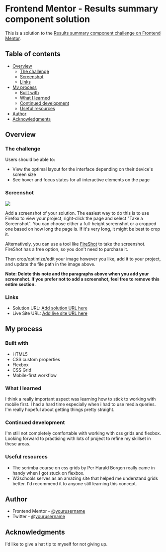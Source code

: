 # Frontend Mentor - Results summary component solution

This is a solution to the [Results summary component challenge on Frontend Mentor](https://www.frontendmentor.io/challenges/results-summary-component-CE_K6s0maV).

## Table of contents

- [Overview](#overview)
  - [The challenge](#the-challenge)
  - [Screenshot](#screenshot)
  - [Links](#links)
- [My process](#my-process)
  - [Built with](#built-with)
  - [What I learned](#what-i-learned)
  - [Continued development](#continued-development)
  - [Useful resources](#useful-resources)
- [Author](#author)
- [Acknowledgments](#acknowledgments)


## Overview

### The challenge

Users should be able to:

- View the optimal layout for the interface depending on their device's screen size
- See hover and focus states for all interactive elements on the page

### Screenshot

![](./screenshot.jpg)

Add a screenshot of your solution. The easiest way to do this is to use Firefox to view your project, right-click the page and select "Take a Screenshot". You can choose either a full-height screenshot or a cropped one based on how long the page is. If it's very long, it might be best to crop it.

Alternatively, you can use a tool like [FireShot](https://getfireshot.com/) to take the screenshot. FireShot has a free option, so you don't need to purchase it. 

Then crop/optimize/edit your image however you like, add it to your project, and update the file path in the image above.

**Note: Delete this note and the paragraphs above when you add your screenshot. If you prefer not to add a screenshot, feel free to remove this entire section.**

### Links

- Solution URL: [Add solution URL here](https://github.com/tohri-aa/results-summary)
- Live Site URL: [Add live site URL here](https://your-live-site-url.com)

## My process

### Built with
- HTML5
- CSS custom properties
- Flexbox
- CSS Grid
- Mobile-first workflow

### What I learned
I think a really important aspect was learning how to stick to working with mobile first. I had a hard time especially when i had to use media queries. I'm really hopeful about getting things pretty straight.

### Continued development
I'm still not completely comfortable with working with css grids and flexbox. Looking forward to practising with lots of project to refine my skillset in these areas.

### Useful resources

- The scrimba course on css grids by Per Harald Borgen really came in handy when I got stuck on flexbox. 
- W3schools serves as an amazing site that helped me understand grids better. I'd recommend it to anyone still learning this concept.


## Author
- Frontend Mentor - [@yourusername](https://www.frontendmentor.io/profile/tohri-aa)
- Twitter - [@yourusername](https://www.twitter.com/tohri_aa)

## Acknowledgments
I'd like to give a hat tip to myself for not giving up.
